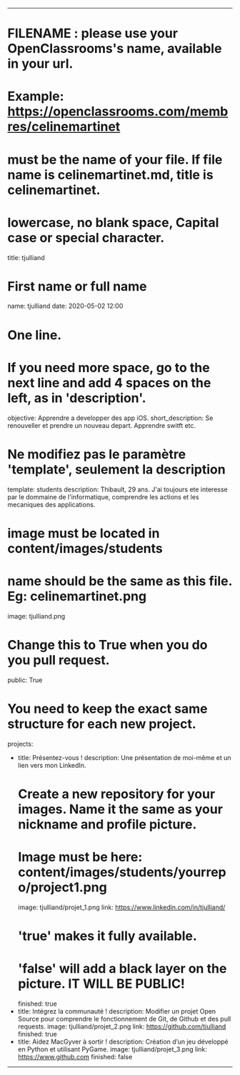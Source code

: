 ---

# FILENAME : please use your OpenClassrooms's name, available in your url.
# Example: https://openclassrooms.com/membres/celinemartinet
# must be the name of your file. If file name is celinemartinet.md, title is celinemartinet.
# lowercase, no blank space, Capital case or special character.
title: tjulliand

# First name or full name
name: tjulliand
date: 2020-05-02 12:00

# One line.
# If you need more space, go to the next line and add 4 spaces on the left, as in 'description'.
objective: Apprendre a developper des app iOS.
short_description: Se renouveller et prendre un nouveau depart. Apprendre switft etc.

# Ne modifiez pas le paramètre 'template', seulement la description
template: students
description:
    Thibault, 29 ans. J'ai toujours ete interesse par le dommaine de l'informatique, comprendre les actions et les mecaniques des applications.

# image must be located in content/images/students
# name should be the same as this file. Eg: celinemartinet.png
image: tjulliand.png

# Change this to True when you do you pull request.
public: True

# You need to keep the exact same structure for each new project.
projects:
  - title: Présentez-vous !
    description: Une présentation de moi-même et un lien vers mon LinkedIn.
    # Create a new repository for your images. Name it the same as your nickname and profile picture.
    # Image must be here: content/images/students/yourrepo/project1.png
    image: tjulliand/projet_1.png
    link: https://www.linkedin.com/in/tjulliand/
    # 'true' makes it fully available.
    # 'false' will add a black layer on the picture. IT WILL BE PUBLIC!
    finished: true
  - title: Intégrez la communauté !
    description: Modifier un projet Open Source pour comprendre le fonctionnement de Git, de Github et des pull requests. 
    image: tjulliand/projet_2.png
    link: https://github.com/tjulliand
    finished: true
  - title: Aidez MacGyver à sortir !
    description: Création d’un jeu développé en Python et utilisant PyGame.
    image: tjulliand/projet_3.png
    link: https://www.github.com
    finished: false
---